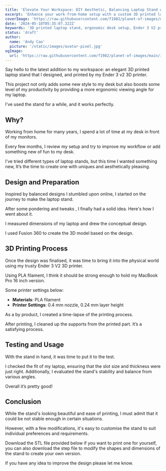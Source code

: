 ```yaml
---
title: 'Elevate Your Workspace: DIY Aesthetic, Balancing Laptop Stand with 3D Printing'
excerpt: 'Enhance your work-from-home setup with a custom 3D printed laptop stand, designed and printed using the Ender 3 V2 3D printer. This project not only adds style to your desk but also improves productivity by providing an ergonomic viewing angle. Learn how to design, print, and customize your own stand.'
coverImage: 'https://raw.githubusercontent.com/f1982/planet-of-images/main/img/succulent_62b361edgy1h40or8aud1j21401e0tfo.jpg'
date: '2024-05-18T05:35:07.322Z'
keywords: '3D printed laptop stand, ergonomic desk setup, Ender 3 V2 projects, custom 3D printing, home office productivity, DIY laptop stand, PLA filament, Fusion 360 design, laptop stand STL file'
status: 'draft'
author:
  name: 'Andy Cao'
  picture: '/static/images/avatar-pixel.jpg'
ogImage:
  url: 'https://raw.githubusercontent.com/f1982/planet-of-images/main/img/succulent_62b361edgy1h40or8aud1j21401e0tfo.jpg'
---
```


Say hello to the latest addition to my workspace: an elegant 3D printed laptop stand that I designed, and printed by my Ender 3 v2 3D printer.

This project not only adds some new style to my desk but also boosts some level of my productivity by providing a more ergonomic viewing angle for my laptop.

I've used the stand for a while, and it works perfectly.

## Why?

Working from home for many years, I spend a lot of time at my desk in front of my monitors.

Every few months, I review my setup and try to improve my workflow or add something new of fun to my desk.

I've tried different types of laptop stands, but this time I wanted something new, It’s the time to create one with uniques and aesthetically pleasing.

## Design and Preparation

Inspired by balanced designs I stumbled upon online, I started on the journey to make the laptop stand.

After some pondering and tweaks , I finally had a solid idea. Here's how I went about it.

I measured dimensions of my laptop and drew the conceptual design.

I used Fusion 360 to create the 3D model based on the design.

## 3D Printing Process

Once the design was finalised, it was time to bring it into the physical world using my trusty Ender 3 V2 3D printer.

Using PLA filament, I think it should be strong enough to hold my MacBook Pro 16 inch version.

Some printer settings below:

- **Materials**: PLA filament
- **Printer Settings**: 0.4 mm nozzle, 0.24 mm layer height

As a by product, I created a time-lapse of the printing process.

After printing, I cleaned up the supports from the printed part. It’s a satisfying process.

## Testing and Usage

With the stand in hand, it was time to put it to the test.

I checked the fit of my laptop, ensuring that the slot size and thickness were just right. Additionally, I evaluated the stand's stability and balance from various angles.

Overall it’s pretty good!

## Conclusion

While the stand's looking beautiful and ease of printing, I must admit that it could be not stable enough in certain situations.

However, with a few modifications, it's easy to customise the stand to suit individual preferences and requirements.

Download the STL file provided below if you want to print one for yourself, you can also download the step file to modify the shapes and dimensions of the stand to create your own version.

If you have any idea to improve the design please let me know.
